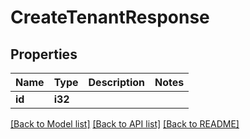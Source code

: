 # CreateTenantResponse

## Properties

Name | Type | Description | Notes
------------ | ------------- | ------------- | -------------
**id** | **i32** |  | 

[[Back to Model list]](../README.md#documentation-for-models) [[Back to API list]](../README.md#documentation-for-api-endpoints) [[Back to README]](../README.md)


